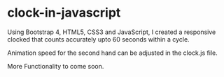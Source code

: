 # clock-in-javascript
Using Bootstrap 4, HTML5, CSS3 and JavaScript, I created a responsive clocked that counts accurately upto 60 seconds within a cycle. 

Animation speed for the second hand can be adjusted in the clock.js file.

More Functionality to come soon.
